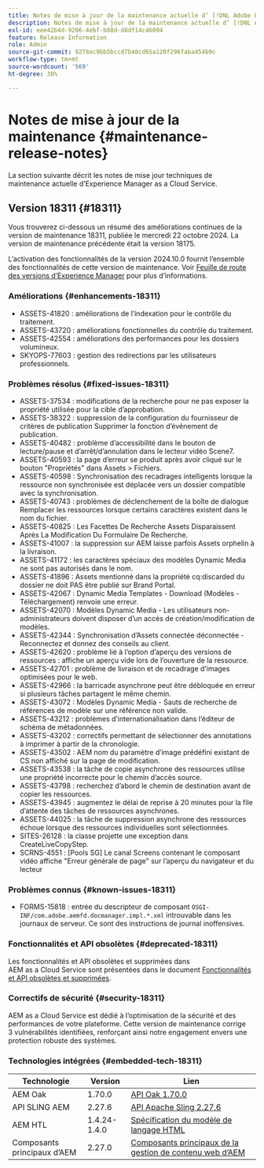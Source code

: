 ```yaml
---
title: Notes de mise à jour de la maintenance actuelle d’ [!DNL Adobe Experience Manager]  as a Cloud Service.
description: Notes de mise à jour de la maintenance actuelle d’ [!DNL Adobe Experience Manager]  as a Cloud Service.
exl-id: eee42b4d-9206-4ebf-b88d-d8df14c46094
feature: Release Information
role: Admin
source-git-commit: 9278ec9bb5bccd7b40cd65a120f296faba454b9c
workflow-type: tm+mt
source-wordcount: '569'
ht-degree: 38%

---
```



# Notes de mise à jour de la maintenance {#maintenance-release-notes}

La section suivante décrit les notes de mise jour techniques de maintenance actuelle d’Experience Manager as a Cloud Service.

## Version 18311 {#18311}

Vous trouverez ci-dessous un résumé des améliorations continues de la version de maintenance 18311, publiée le mercredi 22 octobre 2024. La version de maintenance précédente était la version 18175.

L’activation des fonctionnalités de la version 2024.10.0 fournit l’ensemble des fonctionnalités de cette version de maintenance. Voir [Feuille de route des versions d’Experience Manager](https://experienceleague.adobe.com/fr/docs/experience-manager-release-information/aem-release-updates/update-releases-roadmap) pour plus d’informations.

### Améliorations {#enhancements-18311}

* ASSETS-41820 : améliorations de l’indexation pour le contrôle du traitement.
* ASSETS-43720 : améliorations fonctionnelles du contrôle du traitement.
* ASSETS-42554 : améliorations des performances pour les dossiers volumineux.
* SKYOPS-77603 : gestion des redirections par les utilisateurs professionnels.

### Problèmes résolus {#fixed-issues-18311}

* ASSETS-37534 : modifications de la recherche pour ne pas exposer la propriété utilisée pour la cible d’approbation.
* ASSETS-38322 : suppression de la configuration du fournisseur de critères de publication Supprimer la fonction d’événement de publication.
* ASSETS-40482 : problème d’accessibilité dans le bouton de lecture/pause et d’arrêt/d’annulation dans le lecteur vidéo Scene7.
* ASSETS-40593 : la page d’erreur se produit après avoir cliqué sur le bouton &quot;Propriétés&quot; dans Assets > Fichiers.
* ASSETS-40598 : Synchronisation des recadrages intelligents lorsque la ressource non synchronisée est déplacée vers un dossier compatible avec la synchronisation.
* ASSETS-40743 : problèmes de déclenchement de la boîte de dialogue Remplacer les ressources lorsque certains caractères existent dans le nom du fichier.
* ASSETS-40825 : Les Facettes De Recherche Assets Disparaissent Après La Modification Du Formulaire De Recherche.
* ASSETS-41007 : la suppression sur AEM laisse parfois Assets orphelin à la livraison.
* ASSETS-41172 : les caractères spéciaux des modèles Dynamic Media ne sont pas autorisés dans le nom.
* ASSETS-41896 : Assets mentionné dans la propriété cq:discarded du dossier ne doit PAS être publié sur Brand Portal.
* ASSETS-42067 : Dynamic Media Templates - Download (Modèles - Téléchargement) renvoie une erreur.
* ASSETS-42070 : Modèles Dynamic Media - Les utilisateurs non-administrateurs doivent disposer d’un accès de création/modification de modèles.
* ASSETS-42344 : Synchronisation d’Assets connectée déconnectée - Reconnectez et donnez des conseils au client.
* ASSETS-42620 : problème lié à l’option d’aperçu des versions de ressources : affiche un aperçu vide lors de l’ouverture de la ressource.
* ASSETS-42701 : problème de livraison et de recadrage d’images optimisées pour le web.
* ASSETS-42966 : la barricade asynchrone peut être débloquée en erreur si plusieurs tâches partagent le même chemin.
* ASSETS-43072 : Modèles Dynamic Media - Sauts de recherche de références de modèle sur une référence non valide.
* ASSETS-43212 : problèmes d’internationalisation dans l’éditeur de schéma de métadonnées.
* ASSETS-43202 : correctifs permettant de sélectionner des annotations à imprimer à partir de la chronologie.
* ASSETS-43502 : AEM nom du paramètre d’image prédéfini existant de CS non affiché sur la page de modification.
* ASSETS-43538 : la tâche de copie asynchrone des ressources utilise une propriété incorrecte pour le chemin d’accès source.
* ASSETS-43798 : recherchez d’abord le chemin de destination avant de copier les ressources.
* ASSETS-43945 : augmentez le délai de reprise à 20 minutes pour la file d’attente des tâches de ressources asynchrones.
* ASSETS-44025 : la tâche de suppression asynchrone des ressources échoue lorsque des ressources individuelles sont sélectionnées.
* SITES-26128 : la classe projette une exception dans CreateLiveCopyStep.
* SCRNS-4551 : [Pools SG] Le canal Screens contenant le composant vidéo affiche &quot;Erreur générale de page&quot; sur l’aperçu du navigateur et du lecteur

### Problèmes connus {#known-issues-18311}

* FORMS-15818 : entrée du descripteur de composant `OSGI-INF/com.adobe.aemfd.docmanager.impl.*.xml` introuvable dans les journaux de serveur. Ce sont des instructions de journal inoffensives.

### Fonctionnalités et API obsolètes {#deprecated-18311}

Les fonctionnalités et API obsolètes et supprimées dans AEM as a Cloud Service sont présentées dans le document [Fonctionnalités et API obsolètes et supprimées](/help/release-notes/deprecated-removed-features.md).

### Correctifs de sécurité {#security-18311}

AEM as a Cloud Service est dédié à l’optimisation de la sécurité et des performances de votre plateforme. Cette version de maintenance corrige 3 vulnérabilités identifiées, renforçant ainsi notre engagement envers une protection robuste des systèmes.

### Technologies intégrées {#embedded-tech-18311}

| Technologie | Version | Lien |
|---|---|---|
| AEM Oak | 1.70.0 | [API Oak 1.70.0](https://www.javadoc.io/doc/org.apache.jackrabbit/oak-api/1.70.0/index.html) |
| API SLING AEM | 2.27.6 | [API Apache Sling 2.27.6](https://www.javadoc.io/doc/org.apache.sling/org.apache.sling.api/latest/index.html) |
| AEM HTL | 1.4.24-1.4.0 | [Spécification du modèle de langage HTML](https://github.com/adobe/htl-spec) |
| Composants principaux d’AEM | 2.27.0 | [Composants principaux de la gestion de contenu web d’AEM](https://github.com/adobe/aem-core-wcm-components) |
